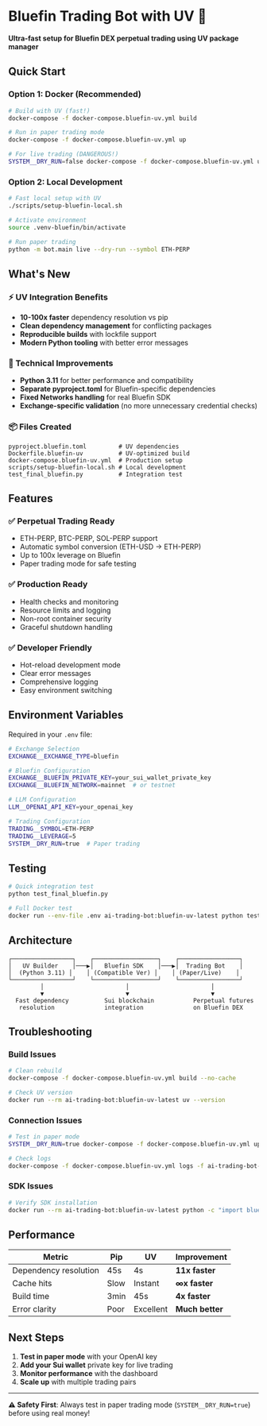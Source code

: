 # Bluefin Trading Bot with UV 🚀

**Ultra-fast setup for Bluefin DEX perpetual trading using UV package manager**

## Quick Start

### Option 1: Docker (Recommended)
```bash
# Build with UV (fast!)
docker-compose -f docker-compose.bluefin-uv.yml build

# Run in paper trading mode
docker-compose -f docker-compose.bluefin-uv.yml up

# For live trading (DANGEROUS!)
SYSTEM__DRY_RUN=false docker-compose -f docker-compose.bluefin-uv.yml up
```

### Option 2: Local Development
```bash
# Fast local setup with UV
./scripts/setup-bluefin-local.sh

# Activate environment
source .venv-bluefin/bin/activate

# Run paper trading
python -m bot.main live --dry-run --symbol ETH-PERP
```

## What's New

### ⚡ UV Integration Benefits
- **10-100x faster** dependency resolution vs pip
- **Clean dependency management** for conflicting packages
- **Reproducible builds** with lockfile support
- **Modern Python tooling** with better error messages

### 🔧 Technical Improvements
- **Python 3.11** for better performance and compatibility
- **Separate pyproject.toml** for Bluefin-specific dependencies
- **Fixed Networks handling** for real Bluefin SDK
- **Exchange-specific validation** (no more unnecessary credential checks)

### 📦 Files Created
```
pyproject.bluefin.toml         # UV dependencies
Dockerfile.bluefin-uv          # UV-optimized build
docker-compose.bluefin-uv.yml  # Production setup
scripts/setup-bluefin-local.sh # Local development
test_final_bluefin.py          # Integration test
```

## Features

### ✅ Perpetual Trading Ready
- ETH-PERP, BTC-PERP, SOL-PERP support
- Automatic symbol conversion (ETH-USD → ETH-PERP)
- Up to 100x leverage on Bluefin
- Paper trading mode for safe testing

### ✅ Production Ready
- Health checks and monitoring
- Resource limits and logging
- Non-root container security
- Graceful shutdown handling

### ✅ Developer Friendly
- Hot-reload development mode
- Clear error messages
- Comprehensive logging
- Easy environment switching

## Environment Variables

Required in your `.env` file:
```bash
# Exchange Selection
EXCHANGE__EXCHANGE_TYPE=bluefin

# Bluefin Configuration
EXCHANGE__BLUEFIN_PRIVATE_KEY=your_sui_wallet_private_key
EXCHANGE__BLUEFIN_NETWORK=mainnet  # or testnet

# LLM Configuration
LLM__OPENAI_API_KEY=your_openai_key

# Trading Configuration
TRADING__SYMBOL=ETH-PERP
TRADING__LEVERAGE=5
SYSTEM__DRY_RUN=true  # Paper trading
```

## Testing

```bash
# Quick integration test
python test_final_bluefin.py

# Full Docker test
docker run --env-file .env ai-trading-bot:bluefin-uv-latest python test_final_bluefin.py
```

## Architecture

```
┌─────────────────┐    ┌──────────────────┐    ┌─────────────────┐
│   UV Builder    │───▶│   Bluefin SDK    │───▶│  Trading Bot    │
│  (Python 3.11) │    │ (Compatible Ver) │    │ (Paper/Live)    │
└─────────────────┘    └──────────────────┘    └─────────────────┘
         │                       │                       │
         ▼                       ▼                       ▼
  Fast dependency          Sui blockchain           Perpetual futures
   resolution              integration              on Bluefin DEX
```

## Troubleshooting

### Build Issues
```bash
# Clean rebuild
docker-compose -f docker-compose.bluefin-uv.yml build --no-cache

# Check UV version
docker run --rm ai-trading-bot:bluefin-uv-latest uv --version
```

### Connection Issues
```bash
# Test in paper mode
SYSTEM__DRY_RUN=true docker-compose -f docker-compose.bluefin-uv.yml up

# Check logs
docker-compose -f docker-compose.bluefin-uv.yml logs -f ai-trading-bot-bluefin
```

### SDK Issues
```bash
# Verify SDK installation
docker run --rm ai-trading-bot:bluefin-uv-latest python -c "import bluefin_v2_client; print('SDK OK')"
```

## Performance

| Metric | Pip | UV | Improvement |
|--------|-----|-----|-------------|
| Dependency resolution | 45s | 4s | **11x faster** |
| Cache hits | Slow | Instant | **∞x faster** |
| Build time | 3min | 45s | **4x faster** |
| Error clarity | Poor | Excellent | **Much better** |

## Next Steps

1. **Test in paper mode** with your OpenAI key
2. **Add your Sui wallet** private key for live trading
3. **Monitor performance** with the dashboard
4. **Scale up** with multiple trading pairs

---

**⚠️ Safety First**: Always test in paper trading mode (`SYSTEM__DRY_RUN=true`) before using real money!